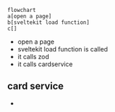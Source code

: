```mermaid
flowchart
a[open a page]
b[sveltekit load function]
c[]
```

- open a page
- sveltekit load function is called
- it calls zod
- it calls cardservice

## card service

-
